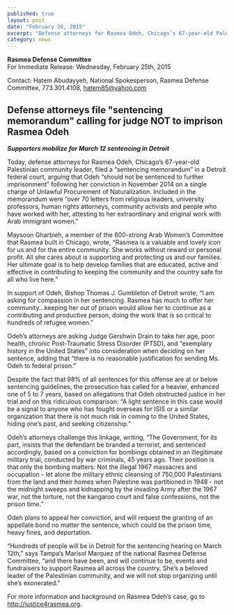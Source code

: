 ```yaml
---
published: true
layout: post
date: "February 26, 2015"
excerpt: "Defense attorneys for Rasmea Odeh, Chicago’s 67-year-old Palestinian community leader, filed a “sentencing memorandum” in a Detroit federal court, arguing that Odeh “should not be sentenced to further imprisonment..."
category: news
---
```


**Rasmea Defense Committee**
<br>For Immediate Release: Wednesday, February 25th, 2015

Contact: Hatem Abudayyeh, National Spokesperson, Rasmea Defense Committee, 773.301.4108, hatem85@yahoo.com

## Defense attorneys file "sentencing memorandum" calling for judge NOT to imprison Rasmea Odeh
_**Supporters mobilize for March 12 sentencing in Detroit**_

Today, defense attorneys for Rasmea Odeh, Chicago’s 67-year-old Palestinian community leader, filed a “sentencing memorandum” in a Detroit federal court, arguing that Odeh “should not be sentenced to further imprisonment” following her conviction in November 2014 on a single charge of Unlawful Procurement of Naturalization.  Included in the memorandum were “over 70 letters from religious leaders, university professors, human rights attorneys, community activists and people who have worked with her, attesting to her extraordinary and original work with Arab immigrant women.”

Maysoon Gharbieh, a member of the 600-strong Arab Women’s Committee that Rasmea built in Chicago, wrote, “Rasmea is a valuable and lovely icon for us and for the entire community. She works without reward or personal profit. All she cares about is supporting and protecting us and our families. Her ultimate goal is to help develop families that are educated, active and effective in contributing to keeping the community and the country safe for all who live here.”

In support of Odeh, Bishop Thomas J. Gumbleton of Detroit wrote, “I am asking for compassion in her sentencing. Rasmea has much to offer her community...keeping her out of prison would allow her to continue as a contributing and productive person, doing the work that is so critical to hundreds of refugee women.”

Odeh’s attorneys are asking Judge Gershwin Drain to take her age, poor health, chronic Post-Traumatic Stress Disorder (PTSD), and “exemplary history in the United States” into consideration when deciding on her sentence, adding that “there is no reasonable justification for sending Ms. Odeh to federal prison.”

Despite the fact that 98% of all sentences for this offense are at or below sentencing guidelines, the prosecution has called for a heavier, enhanced one of 5 to 7 years, based on allegations that Odeh obstructed justice in her trial and on this ridiculous comparison: “A light sentence in this case would be a signal to anyone who has fought overseas for ISIS or a similar organization that there is not much risk in coming to the United States, hiding one’s past, and seeking citizenship."

Odeh’s attorneys challenge this linkage, writing, “The Government, for its part, insists that the defendant be branded a terrorist, and sentenced accordingly, based on a conviction for bombings obtained in an illegitimate military trial, conducted by war criminals, 45 years ago.  Their position is that only the bombing matters: Not the illegal 1967 massacres and occupation - let alone the military ethnic cleansing of 750,000 Palestinians from the land and their homes when Palestine was partitioned in 1948 - not the midnight sweeps and kidnapping by the invading Army after the 1967 war, not the torture, not the kangaroo court and false confessions, not the prison time.”

Odeh plans to appeal her conviction, and will request the granting of an appellate bond no matter the sentence, which could be the prison time, heavy fines, and deportation.

“Hundreds of people will be in Detroit for the sentencing hearing on March 12th,” says Tampa’s Marisol Marquez of the national Rasmea Defense Committee, “and there have been, and will continue to be, events and fundraisers to support Rasmea all across the country. She’s a beloved leader of the Palestinian community, and we will not stop organizing until she’s exonerated.”

For more information and background on Rasmea Odeh’s case, go to http://justice4rasmea.org.